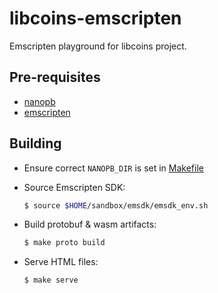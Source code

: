 # libcoins-emscripten

Emscripten playground for libcoins project.

## Pre-requisites

- [nanopb](https://github.com/nanopb/nanopb)
- [emscripten](https://github.com/emscripten-core/emscripten)

## Building

- Ensure correct `NANOPB_DIR` is set in [Makefile](Makefile)
- Source Emscripten SDK:

    ```sh
    $ source $HOME/sandbox/emsdk/emsdk_env.sh
    ```

- Build protobuf & wasm artifacts:

    ```sh
    $ make proto build
    ```

- Serve HTML files:

    ```sh
    $ make serve
    ```